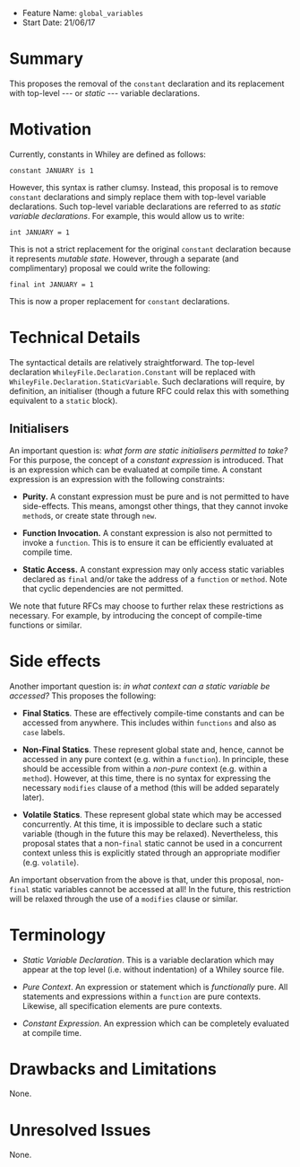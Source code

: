 - Feature Name: `global_variables`
- Start Date: 21/06/17

# Summary

This proposes the removal of the `constant` declaration and its
replacement with top-level --- or *static* --- variable declarations.

# Motivation

Currently, constants in Whiley are defined as follows:

```
constant JANUARY is 1
```

However, this syntax is rather clumsy.  Instead, this proposal is to
remove `constant` declarations and simply replace them with top-level
variable declarations.  Such top-level variable declarations are
referred to as _static variable declarations_.  For example, this
would allow us to write:

```
int JANUARY = 1
```

This is not a strict replacement for the original `constant`
declaration because it represents _mutable state_.  However, through
a separate (and complimentary) proposal we could write the following:

```
final int JANUARY = 1
```

This is now a proper replacement for `constant` declarations.  

# Technical Details

The syntactical details are relatively straightforward.  The top-level
declaration `WhileyFile.Declaration.Constant` will be replaced with
`WhileyFile.Declaration.StaticVariable`.  Such declarations will
require, by definition, an initialiser (though a future RFC could
relax this with something equivalent to a `static` block).

## Initialisers

An important question is: _what form are static initialisers permitted
to take?_  For this purpose, the concept of a _constant expression_ is
introduced.  That is an expression which can be evaluated at compile
time.  A constant expression is an expression with the following
constraints:

- **Purity.** A constant expression must be pure and is not permitted
  to have side-effects.  This means, amongst other things, that they
  cannot invoke `method`s, or create state through `new`.

- **Function Invocation.** A constant expression is also not permitted
  to invoke a `function`.  This is to ensure it can be efficiently
  evaluated at compile time.
  
- **Static Access.** A constant expression may only access static
  variables declared as `final` and/or take the address of a
  `function` or `method`.  Note that cyclic dependencies are not
  permitted.

We note that future RFCs may choose to further relax these
restrictions as necessary.  For example, by introducing the concept of
compile-time functions or similar.

# Side effects

Another important question is: _in what context can a static variable be
accessed?_  This proposes the following:

- **Final Statics**.  These are effectively compile-time constants and
  can be accessed from anywhere.  This includes within `functions` and
  also as `case` labels.

- **Non-Final Statics**.  These represent global state and, hence,
  cannot be accessed in any pure context (e.g. within a `function`).
  In principle, these should be accessible from within a _non-pure_
  context (e.g. within a `method`).  However, at this time, there is
  no syntax for expressing the necessary `modifies` clause of a method
  (this will be added separately later).

- **Volatile Statics**.  These represent global state which may be
  accessed concurrently.  At this time, it is impossible to declare
  such a static variable (though in the future this may be relaxed).
  Nevertheless, this proposal states that a non-`final` static cannot
  be used in a concurrent context unless this is explicitly stated
  through an appropriate modifier (e.g. `volatile`).

An important observation from the above is that, under this proposal,
non-`final` static variables cannot be accessed at all!  In the
future, this restriction will be relaxed through the use of a
`modifies` clause or similar.

# Terminology

* *Static Variable Declaration*.  This is a variable declaration which
  may appear at the top level (i.e. without indentation) of a Whiley
  source file.

* *Pure Context*.  An expression or statement which is _functionally_ pure.
  All statements and expressions within a `function` are pure
  contexts.  Likewise, all specification elements are pure contexts.

* *Constant Expression*.  An expression which can be completely
  evaluated at compile time.

# Drawbacks and Limitations

None.

# Unresolved Issues

None.
